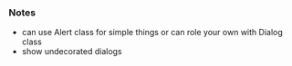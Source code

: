
### Notes

* can use Alert class for simple things or can role your own with Dialog class
* show undecorated dialogs

